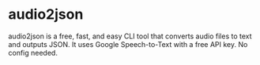 # audio2json
audio2json is a free, fast, and easy CLI tool that converts audio files to text and outputs JSON. It uses Google Speech-to-Text with a free API key. No config needed.
